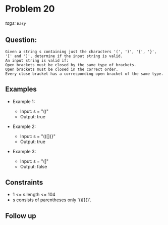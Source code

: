 # Problem 20
###### tags: `Easy`

## Question:
```
Given a string s containing just the characters '(', ')', '{', '}', '[' and ']', determine if the input string is valid.
An input string is valid if:
Open brackets must be closed by the same type of brackets.
Open brackets must be closed in the correct order.
Every close bracket has a corresponding open bracket of the same type.
```

## Examples
* Example 1:
	* Input: s = "()"
	* Output: true

* Example 2:
	* Input: s = "()[]{}"
	* Output: true

* Example 3:
	* Input: s = "(]"
	* Output: false

## Constraints
* 1 <= s.length <= 104
* s consists of parentheses only '()[]{}'.

## Follow up

